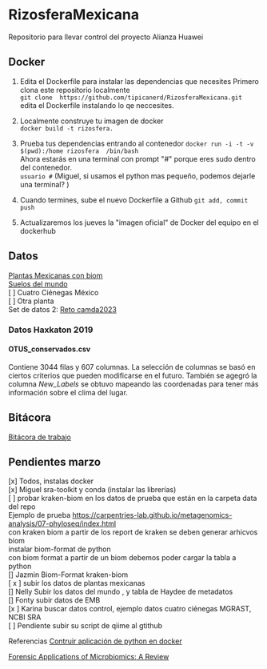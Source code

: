 # RizosferaMexicana
Repositorio para llevar control del proyecto Alianza Huawei

## Docker  
1. Edita el Dockerfile para instalar las dependencias que necesites
Primero clona este repositorio localmente  
`git clone  https://github.com/tipicanerd/RizosferaMexicana.git`  
edita el Dockerfile instalando lo qe neccesites.  

2. Localmente construye tu imagen de docker  
`docker build -t rizosfera.`   

3. Prueba tus dependencias entrando al contenedor 
`docker run -i -t -v $(pwd):/home rizosfera  /bin/bash`  
Ahora estarás en una terminal con prompt "#" porque eres sudo dentro del contenedor.   
`usuario #`
(Miguel, si usamos el python mas pequeño, podemos dejarle una terminal? )  

4. Cuando termines, sube el nuevo Dockerfile a Github
`git add, commit push `  

5. Actualizaremos los jueves la "imagen oficial" de Docker del equipo en el dockerhub  

## Datos
[Plantas Mexicanas con biom](https://lab.matmor.unam.mx/files)  
[Suelos del mundo]()  
 [ ] Cuatro Ciénegas México   
 [ ] Otra planta   
 Set de datos 2: [Reto camda2023](https://github.com/aapashkov/camda2023)
 
### Datos Haxkaton 2019
#### OTUS_conservados.csv 
Contiene 3044 filas y 607 columnas. La selección de columnas se basó en ciertos criterios que pueden modificarse en el futuro. También se agegró la columna *New_Labels* se obtuvo mapeando las coordenadas para tener más información sobre el clima del lugar.

## Bitácora  
 [Bitácora de trabajo](https://docs.google.com/document/d/1o6B5qE0GtQPsN3JWRyDxnzQjfKWRsn-I8BagbWCK600/edit#heading=h.wojdmcq3lqcs)
 
 ## Pendientes marzo  
 [x] Todos, instalas docker  
 [x] Miguel sra-toolkit y conda (instalar las librerías)    
 [ ] probar kraken-biom en los datos de prueba que están en la carpeta data del repo  
     Ejemplo de prueba https://carpentries-lab.github.io/metagenomics-analysis/07-phyloseq/index.html  
     con kraken biom a partir de los report de kraken se deben generar arhicvos biom  
    instalar biom-format de python   
    con biom format a partir de un biom debemos poder cargar la tabla a python   
 [] Jazmin Biom-Format kraken-biom   
 [ x ] subir los datos de plantas mexicanas   
 [] Nelly Subir los datos del mundo  , y tabla de Haydee de metadatos   
 [] Fonty subir datos de EMB    
 [x ] Karina buscar datos control, ejemplo datos cuatro ciénegas MGRAST, NCBI SRA  
 [  ] Pendiente subir su script de qiime al gtithub
 
 Referencias
 [Contruir aplicación de python en docker](https://linuxhandbook.com/dockerize-python-apps/)
 
[Forensic Applications of Microbiomics: A Review](https://www.frontiersin.org/articles/10.3389/fmicb.2020.608101/full)
